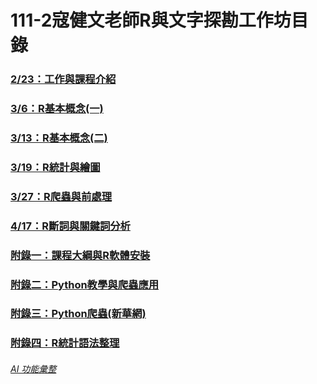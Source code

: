 # 111-2寇健文老師R與文字探勘工作坊目錄

### [2/23：工作與課程介紹](https://tinaj0508.github.io/R_TextMing/20230223%20R%E8%88%87%E6%96%87%E5%AD%97%E6%8E%A2%E5%8B%98%E8%AA%B2%E7%A8%8B%E4%BB%8B%E7%B4%B9.html)

### [3/6：R基本概念(一)](https://tinaj0508.github.io/R_TextMing/20230226%20R%E5%9F%BA%E6%9C%AC%E6%A6%82%E5%BF%B5(%E4%B8%80).html)

### [3/13：R基本概念(二)](https://tinaj0508.github.io/R_TextMing/R%E5%9F%BA%E6%9C%AC%E6%A6%82%E5%BF%B5(%E4%BA%8C).html)

### [3/19：R統計與繪圖](https://tinaj0508.github.io/R_TextMing/R%E7%B5%B1%E8%A8%88%E8%88%87%E7%B9%AA%E5%9C%96.html)

### [3/27：R爬蟲與前處理](https://tinaj0508.github.io/R_TextMing/R%E7%88%AC%E8%9F%B2%E8%88%87%E5%89%8D%E8%99%95%E7%90%86.html)

### [4/17：R斷詞與關鍵詞分析](https://tinaj0508.github.io/R_TextMing/R%E6%96%87%E5%AD%97%E6%8E%A2%E5%8B%98(%E4%BA%8C)%E6%96%B7%E8%A9%9E%E3%80%81%E9%97%9C%E9%8D%B5%E8%A9%9E%E5%88%86%E6%9E%90.html)

### [附錄一：課程大綱與R軟體安裝](https://tinaj0508.github.io/R_TextMing/20230221%20R%E8%88%87%E6%96%87%E5%AD%97%E6%8E%A2%E5%8B%98%E8%AA%B2%E7%A8%8B%E8%A6%8F%E5%8A%83.html?fbclid=IwAR1yijmii8hV9Z0Zdkj8cdw4WFph0X5qYamCtDMeEQyfQ_O1YFUPWwd39h8)

### [附錄二：Python教學與爬蟲應用](https://tinaj0508.github.io/R_TextMing/Python%E6%95%99%E5%AD%B8%E8%88%87%E7%88%AC%E8%9F%B2%E6%87%89%E7%94%A8.html)

### [附錄三：Python爬蟲(新華網)](https://tinaj0508.github.io/R_TextMing/Python%E7%88%AC%E8%9F%B2(%E6%96%B0%E8%8F%AF%E7%B6%B2).html)

### [附錄四：R統計語法整理](https://tinaj0508.github.io/R_TextMing/R%E7%B5%B1%E8%A8%88%E8%AA%9E%E6%B3%95%E6%95%B4%E7%90%86.html)

###### [AI 功能彙整](https://tinaj0508.github.io/R_TextMing/AI%E5%A4%A7%E7%B4%80%E5%85%83.html)
